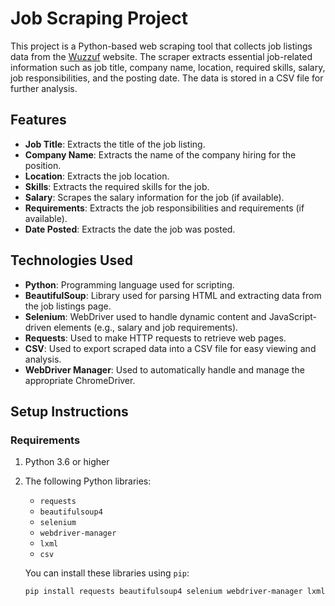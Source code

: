 # Job Scraping Project

This project is a Python-based web scraping tool that collects job listings data from the [Wuzzuf](https://wuzzuf.net) website. The scraper extracts essential job-related information such as job title, company name, location, required skills, salary, job responsibilities, and the posting date. The data is stored in a CSV file for further analysis.

## Features

- **Job Title**: Extracts the title of the job listing.
- **Company Name**: Extracts the name of the company hiring for the position.
- **Location**: Extracts the job location.
- **Skills**: Extracts the required skills for the job.
- **Salary**: Scrapes the salary information for the job (if available).
- **Requirements**: Extracts the job responsibilities and requirements (if available).
- **Date Posted**: Extracts the date the job was posted.

## Technologies Used

- **Python**: Programming language used for scripting.
- **BeautifulSoup**: Library used for parsing HTML and extracting data from the job listings page.
- **Selenium**: WebDriver used to handle dynamic content and JavaScript-driven elements (e.g., salary and job requirements).
- **Requests**: Used to make HTTP requests to retrieve web pages.
- **CSV**: Used to export scraped data into a CSV file for easy viewing and analysis.
- **WebDriver Manager**: Used to automatically handle and manage the appropriate ChromeDriver.

## Setup Instructions

### Requirements
1. Python 3.6 or higher
2. The following Python libraries:
   - `requests`
   - `beautifulsoup4`
   - `selenium`
   - `webdriver-manager`
   - `lxml`
   - `csv`
   
   You can install these libraries using `pip`:
   
   ```bash
   pip install requests beautifulsoup4 selenium webdriver-manager lxml
